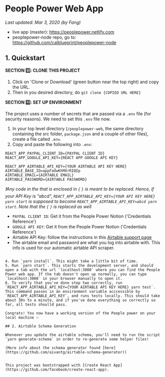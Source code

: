 # People Power Web App

_Last updated: Mar 3, 2020 (by Fang)_

- live app (master): https://peoplepower.netlify.com
- peoplepower-node repo, go to: https://github.com/calblueprint/peoplepower-node

## 1. Quickstart

**SECTION 1️⃣: CLONE THIS PROJECT**

1. Click on 'Clone or Download' (green button near the top right) and copy the URL.
2. Then in you desired directory, do `git clone {COPIED URL HERE}`

**SECTION 2️⃣: SET UP ENVIRONMENT**

The project uses a number of secrets that are passed via a `.env` file (for security reasons). We need to set this `.env` file now.

1. In your top level directory (`/peoplepower-web`, the same directory containing the src folder, `package.json` and a couple of other files), create a file called `.env`.
2. Copy and paste the following into `.env`:

```
REACT_APP_PAYPAL_CLIENT_ID={PAYPAL CLIENT ID}
REACT_APP_GOOGLE_API_KEY={REACT APP GOOGLE API KEY}

REACT_APP_AIRTABLE_API_KEY={YOUR AIRTABLE API KEY HERE}
AIRTABLE_BASE_ID=appFaOwKhMXrRIQIp
AIRTABLE_EMAIL={AIRTABLE EMAIL}
AIRTABLE_PASSWORD={AIRTABLE PASSWORD}
```

_❗️Any code in the that is enclosed in `{` `}` is meant to be replaced. Hence, if your API Key is "abcd", `REACT_APP_AIRTABLE_API_KEY={YOUR API KEY HERE} yarn start` is supposed to become `REACT_APP_AIRTABLE_API_KEY=abcd yarn start`. Note that the `{` `}` is replaced as well_

- `PAYPAL CLIENT ID`: Get it from the People Power Notion ('Credentials Reference')
- `GOOGLE API KEY`: Get it from the People Power Notion ('Credentials Reference')
- Airtable API Key: follow the instructions in this [Airtable support page](https://support.airtable.com/hc/en-us/articles/219046777-How-do-I-get-my-API-key-)
- The airtable email and password are what you log into airtable with. This info is used for our automatic airtable API scraper.

```

4. Run `yarn install`. This might take a little bit of time.
5. Run `yarn start`. This starts the development server, and should open a tab with the url `localhost:3000` where you can find the People Power web app. If the tab doesn't open up normally, you can type `localhost:3000` in your browser manually to open it.
6. To verify that you've done step two correctly, run `REACT_APP_AIRTABLE_API_KEY={YOUR AIRTABLE API KEY HERE} yarn test`. This command passes in an environment variable acccessible by `REACT_APP_AIRTABLE_API_KEY`, and runs tests locally. This should take about 30s to a minute, and if you've done everything so correctly so far, all tests shoulld pass.

Congrats! You now have a working version of the People power on your local machine ✨

## 2. Airtable Schema Generation

Whenever you update the airtable schema, you'll need to run the script `yarn generate-schema` in order to re-generate some helper files!

(More info about the schema generator found [here](https://github.com/aivantg/airtable-schema-generator))


This project was bootstrapped with [Create React App](https://github.com/facebook/create-react-app).
```
